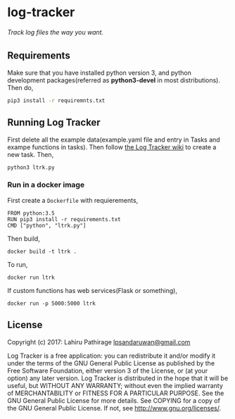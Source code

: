 # log-tracker
###### Track log files the way you want.

## Requirements

Make sure that you have installed python version 3, and python development packages(referred as **python3-devel** in most distributions).
Then do,

```bash
pip3 install -r requiremnts.txt
```

## Running Log Tracker

First delete all the example data(example.yaml file and entry in Tasks and exampe functions in tasks).
Then follow [the Log Tracker wiki](https://github.com/lpsandaruwan/log-tracker/wiki) to create a new task.
Then,

```
python3 ltrk.py
```

### Run in a docker image

First create a `Dockerfile` with requierements,
```
FROM python:3.5
RUN pip3 install -r requirements.txt
CMD ["python", "ltrk.py"]
```

Then build,
```
docker build -t ltrk .
```

To run,
```
docker run ltrk
```

If custom functions has web services(Flask or something),
```
docker run -p 5000:5000 ltrk
```

## License
Copyright (c) 2017: Lahiru Pathirage lpsandaruwan@gmail.com

Log Tracker is a free application: you can redistribute it and/or modify it under the terms of the GNU General Public License as published by the Free Software Foundation, either version 3 of the License, or (at your option) any later version.
Log Tracker is distributed in the hope that it will be useful, but WITHOUT ANY WARRANTY; without even the implied warranty of MERCHANTABILITY or FITNESS FOR A PARTICULAR PURPOSE. See the GNU General Public License for more details. See COPYING for a copy of the GNU General Public License. If not, see http://www.gnu.org/licenses/.
